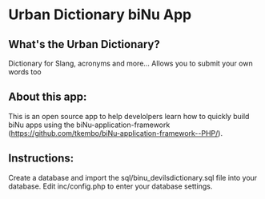 Urban Dictionary biNu App
=========================

What's the Urban Dictionary?
-----------------------------

Dictionary for Slang, acronyms and more... Allows you to submit your own words too

About this app:
---------------
This is an open source app to help develolpers learn how to quickly build biNu apps using the biNu-application-framework (https://github.com/tkembo/biNu-application-framework--PHP/).

Instructions:
------------
Create a database and import the sql/binu_devilsdictionary.sql file into your database.
Edit inc/config.php to enter your database settings.
